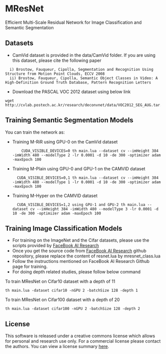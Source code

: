 # MResNet
Efficient Multi-Scale Residual Network for Image Classification and Semantic Segmentation


## Datasets
* CamVid dataset is provided in the data/CamVid folder. If you are using this dataset, please cite the following paper
```
  i) Brostow, Fauqueur, Cipolla, Segmentation and Recognition Using Structure from Motion Point Clouds, ECCV 2008
  ii) Brostow, Fauqueur, Cipolla, Semantic Object Classes in Video: A High-Definition Ground Truth Database, Pattern Recognition Letters
```
* Download the PASCAL VOC 2012 dataset using below link

```
wget http://cvlab.postech.ac.kr/research/deconvnet/data/VOC2012_SEG_AUG.tar.gz
```

## Training Semantic Segmentation Models
You can train the network as:
* Training M-RiR using GPU-0 on the CamVid dataset

  ```
      CUDA_VISIBLE_DEVICES=0 th main.lua --dataset cv --imHeight 384 -imWidth 480 --modelType 2 -lr 0.0001 -d 10 -de 300 -optimizer adam -maxEpoch 100
  ```
  
* Training M-Plain using GPU-0 and GPU-1 on the CAMVID dataset

  ```
    CUDA_VISIBLE_DEVICES=0,1 th main.lua --dataset cv --imHeight 384 -imWidth 480 --modelType 1 -lr 0.0001 -d 10 -de 300 -optimizer adam -maxEpoch 100
  ```
* Training M-Hyper on the CAMVID dataset

  ```
    CUDA_VISIBLE_DEVICES=1,2 using GPU-1 and GPU-2 th main.lua --dataset cv --imHeight 384 -imWidth 480 --modelType 3 -lr 0.0001 -d 10 -de 300 -optimizer adam -maxEpoch 100
  ```
  
## Training Image Classification Models
* For training on the ImageNet and the Cifar datasets, please use the scripts provided by [FaceBook AI Research](https://github.com/facebook/fb.resnet.torch)
* Once you get the source code from [FaceBook AI Research](https://github.com/facebook/fb.resnet.torch) github repository, please replace the content of resnet.lua by mresnet_class.lua
* Follow the instructions mentioned on FaceBook AI Research Github page for training.
* For doing depth related studies, please follow below command

To train MResNet on Cifar10 dataset with a depth of 11
```
th main.lua -dataset cifar10 -nGPU 2 -batchSize 128 -depth 1
```

To train MResNet on Cifar100 dataset with a depth of 20
```
th main.lua -dataset cifar100 -nGPU 2 -batchSize 128 -depth 2
```


## License
This software is released under a creative commons license which allows for personal and research use only. For a commercial license please contact the authors. You can view a license summary [here](http://creativecommons.org/licenses/by-nc/4.0/).
